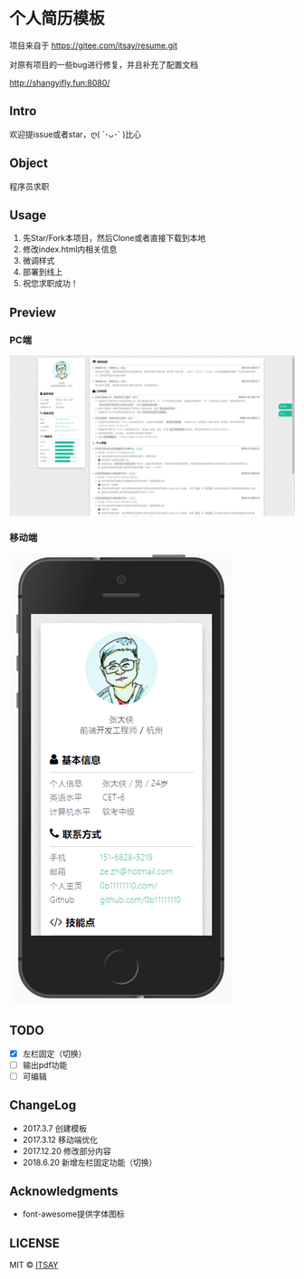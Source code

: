 
# 个人简历模板

项目来自于 https://gitee.com/itsay/resume.git

对原有项目的一些bug进行修复，并且补充了配置文档

http://shangyifly.fun:8080/

## Intro

欢迎提issue或者star，ღ( ´･ᴗ･` )比心

## Object

程序员求职

## Usage

1. 先Star/Fork本项目，然后Clone或者直接下载到本地
2. 修改index.html内相关信息
3. 微调样式
4. 部署到线上
5. 祝您求职成功！

## Preview

### PC端
![](assets/images/pc.png)

### 移动端
![](assets/images/ip.png)

## TODO
- [x] 左栏固定（切换）
- [ ] 输出pdf功能
- [ ] 可编辑

## ChangeLog
- 2017.3.7 创建模板
- 2017.3.12 移动端优化
- 2017.12.20 修改部分内容
- 2018.6.20 新增左栏固定功能（切换）

## Acknowledgments
- font-awesome提供字体图标

## LICENSE

MIT © [ITSAY](http://blog.if2er.com)
